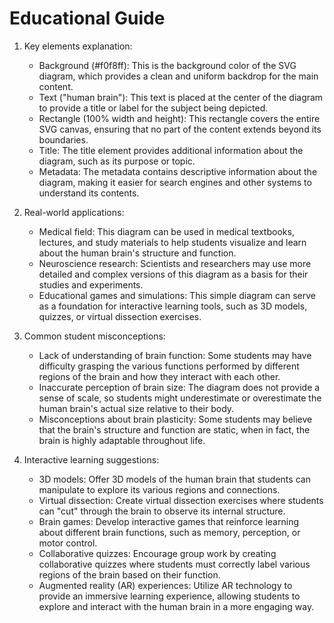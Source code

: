 # Educational Guide
1. Key elements explanation:
   - Background (#f0f8ff): This is the background color of the SVG diagram, which provides a clean and uniform backdrop for the main content.
   - Text ("human brain"): This text is placed at the center of the diagram to provide a title or label for the subject being depicted.
   - Rectangle (100% width and height): This rectangle covers the entire SVG canvas, ensuring that no part of the content extends beyond its boundaries.
   - Title: The title element provides additional information about the diagram, such as its purpose or topic.
   - Metadata: The metadata contains descriptive information about the diagram, making it easier for search engines and other systems to understand its contents.

2. Real-world applications:
   - Medical field: This diagram can be used in medical textbooks, lectures, and study materials to help students visualize and learn about the human brain's structure and function.
   - Neuroscience research: Scientists and researchers may use more detailed and complex versions of this diagram as a basis for their studies and experiments.
   - Educational games and simulations: This simple diagram can serve as a foundation for interactive learning tools, such as 3D models, quizzes, or virtual dissection exercises.

3. Common student misconceptions:
   - Lack of understanding of brain function: Some students may have difficulty grasping the various functions performed by different regions of the brain and how they interact with each other.
   - Inaccurate perception of brain size: The diagram does not provide a sense of scale, so students might underestimate or overestimate the human brain's actual size relative to their body.
   - Misconceptions about brain plasticity: Some students may believe that the brain's structure and function are static, when in fact, the brain is highly adaptable throughout life.

4. Interactive learning suggestions:
   - 3D models: Offer 3D models of the human brain that students can manipulate to explore its various regions and connections.
   - Virtual dissection: Create virtual dissection exercises where students can "cut" through the brain to observe its internal structure.
   - Brain games: Develop interactive games that reinforce learning about different brain functions, such as memory, perception, or motor control.
   - Collaborative quizzes: Encourage group work by creating collaborative quizzes where students must correctly label various regions of the brain based on their function.
   - Augmented reality (AR) experiences: Utilize AR technology to provide an immersive learning experience, allowing students to explore and interact with the human brain in a more engaging way.